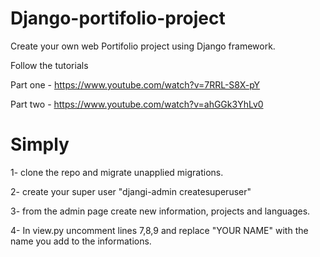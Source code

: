 # Django-portifolio-project

Create your own web Portifolio project using Django framework.

Follow the tutorials

Part one - https://www.youtube.com/watch?v=7RRL-S8X-pY

Part two - https://www.youtube.com/watch?v=ahGGk3YhLv0

# Simply 

1- clone the repo and migrate unapplied migrations. 

2- create your super user "djangi-admin createsuperuser"

3- from the admin page create new information, projects and languages.

4- In view.py uncomment lines 7,8,9 and replace "YOUR NAME" with the name you add to the informations.


